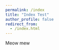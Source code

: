 ```yaml
---
permalink: /index
title: "Index Test"
author_profile: false
redirect_from: 
  - /index.html
---
```


Meow mew
